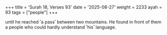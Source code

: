 +++
title = 'Surah 18, Verses 93'
date = '2025-08-27'
weight = 2233
ayah = 93
tags = ["people"]
+++

until he reached ˹a pass˺ between two mountains. He found in front of them a people who could hardly understand ˹his˺ language.